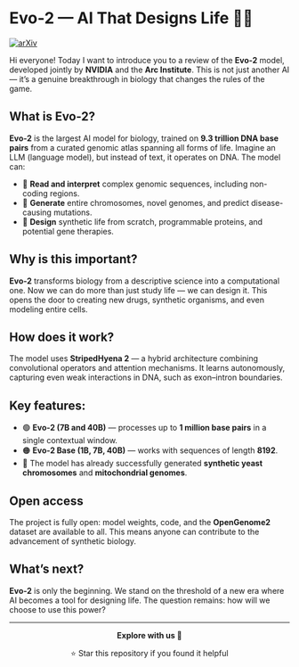 # Evo-2 — AI That Designs Life 🧬🤖  

[![arXiv](https://img.shields.io/badge/arXiv-2501.12948-b31b1b.svg)](https://www.biorxiv.org/content/10.1101/2025.02.18.638918v1)

Hi everyone! Today I want to introduce you to a review of the **Evo-2** model, developed jointly by **NVIDIA** and the **Arc Institute**. This is not just another AI — it’s a genuine breakthrough in biology that changes the rules of the game.

## What is Evo-2?

**Evo-2** is the largest AI model for biology, trained on **9.3 trillion DNA base pairs** from a curated genomic atlas spanning all forms of life. Imagine an LLM (language model), but instead of text, it operates on DNA. The model can:

- 📖 **Read and interpret** complex genomic sequences, including non-coding regions.
- 🧬 **Generate** entire chromosomes, novel genomes, and predict disease-causing mutations.
- 🧪 **Design** synthetic life from scratch, programmable proteins, and potential gene therapies.

## Why is this important?

**Evo-2** transforms biology from a descriptive science into a computational one. Now we can do more than just study life — we can design it. This opens the door to creating new drugs, synthetic organisms, and even modeling entire cells.

## How does it work?

The model uses **StripedHyena 2** — a hybrid architecture combining convolutional operators and attention mechanisms. It learns autonomously, capturing even weak interactions in DNA, such as exon–intron boundaries.

## Key features:

- 🟢 **Evo-2 (7B and 40B)** — processes up to **1 million base pairs** in a single contextual window.
- 🟠 **Evo-2 Base (1B, 7B, 40B)** — works with sequences of length **8192**.
- 🧪 The model has already successfully generated **synthetic yeast chromosomes** and **mitochondrial genomes**.

## Open access

The project is fully open: model weights, code, and the **OpenGenome2** dataset are available to all. This means anyone can contribute to the advancement of synthetic biology.

## What’s next?

**Evo-2** is only the beginning. We stand on the threshold of a new era where AI becomes a tool for designing life. The question remains: how will we choose to use this power?

---

<div align="center">

**Explore with us 🚀**

⭐ Star this repository if you found it helpful

</div>
